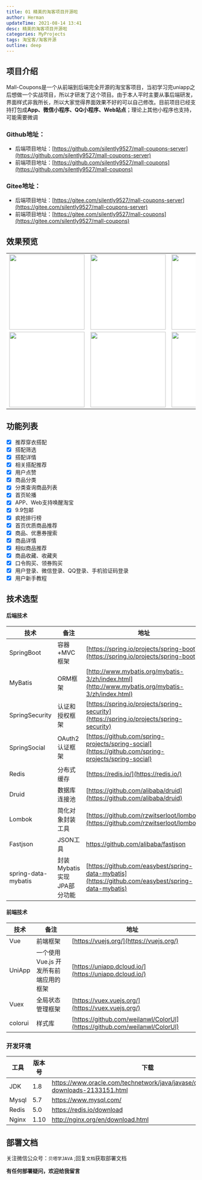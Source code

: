 ```yaml
---
title: 01 精美的淘客项目开源啦
author: Herman
updateTime: 2021-08-14 13:41
desc: 精美的淘客项目开源啦
categories: MyProjects
tags: 淘宝客/淘客开源
outline: deep
---
```



## 项目介绍
Mall-Coupons是一个从前端到后端完全开源的淘宝客项目，当初学习完uniapp之后想做一个实战项目，所以才研发了这个项目。由于本人平时主要从事后端研发，界面样式非我所长，所以大家觉得界面效果不好的可以自己修改。目前项目已经支持打包成**App、微信小程序、QQ小程序、Web站点**；理论上其他小程序也支持，可能需要微调

### Github地址：
- 后端项目地址：[https://github.com/silently9527/mall-coupons-server](https://github.com/silently9527/mall-coupons-server)
- 前端项目地址：[https://github.com/silently9527/mall-coupons](https://github.com/silently9527/mall-coupons)

### Gitee地址：
- 后端项目地址：[https://gitee.com/silently9527/mall-coupons-server](https://gitee.com/silently9527/mall-coupons-server)
- 前端项目地址：[https://gitee.com/silently9527/mall-coupons](https://gitee.com/silently9527/mall-coupons)

## 效果预览
<table>
    <tbody>
        <tr style="background-color: white;">
            <td align="center"><img width="200" src="https://cdn.jsdelivr.net/gh/silently9527/images//008eGmZEly1gn4hfiqyqoj30ku11240m.jpg"></td>
            <td align="center"><img width="200" src="https://cdn.jsdelivr.net/gh/silently9527/images//008eGmZEly1gn4hggo8thj30ku112aba.jpg"></td>
            <td align="center"><img width="200" src="https://cdn.jsdelivr.net/gh/silently9527/images//008eGmZEly1gn4hge5bwuj30ku112my9.jpg"></td>
            <td align="center"><img width="200" src="https://cdn.jsdelivr.net/gh/silently9527/images//008eGmZEly1gn4hgbc1e2j30ku112dhz.jpg"></td>
        </tr>
        <tr style="background-color: white;">
            <td align="center"><img width="200" src="https://cdn.jsdelivr.net/gh/silently9527/images//008eGmZEly1gn4hg8p7uhj30ku112acg.jpg"></td>
            <td align="center"><img width="200" src="https://cdn.jsdelivr.net/gh/silently9527/images//008eGmZEly1gn4hg5kj8lj30ku112tc6.jpg"></td>
            <td align="center"><img width="200" src="https://cdn.jsdelivr.net/gh/silently9527/images//008eGmZEly1gn4hg10sibj30ku112acs.jpg"></td>
            <td align="center"><img width="200" src="https://cdn.jsdelivr.net/gh/silently9527/images//008eGmZEly1gn4hft8rzcj30ku1123yt.jpg"></td>
        </tr>
    </tbody>
</table>

## 功能列表
- [x] 推荐穿衣搭配
- [x] 搭配筛选
- [x] 搭配详情
- [x] 相关搭配推荐
- [x] 用户点赞
- [x] 商品分类
- [x] 分类查询商品列表
- [x] 首页轮播
- [x] APP、Web支持唤醒淘宝
- [x] 9.9包邮
- [x] 疯抢排行榜
- [x] 首页优质商品推荐
- [x] 商品、优惠券搜索
- [x] 商品详情
- [x] 相似商品推荐
- [x] 商品收藏、收藏夹
- [x] 口令购买、领券购买
- [x] 用户登录、微信登录、QQ登录、手机验证码登录
- [x] 用户新手教程

## 技术选型

#### 后端技术
|  技术   | 备注  | 地址  |
|  ----  | ----  |----  |
| SpringBoot  | 容器+MVC框架 | [https://spring.io/projects/spring-boot](https://spring.io/projects/spring-boot) |
| MyBatis  | 	ORM框架 | [http://www.mybatis.org/mybatis-3/zh/index.html](http://www.mybatis.org/mybatis-3/zh/index.html) |
| SpringSecurity  | 认证和授权框架 | [https://spring.io/projects/spring-security](https://spring.io/projects/spring-security) |
| SpringSocial  | OAuth2认证框架 | [https://github.com/spring-projects/spring-social](https://github.com/spring-projects/spring-social) |
| Redis  | 分布式缓存 | [https://redis.io/](https://redis.io/) |
| Druid  | 数据库连接池 | [https://github.com/alibaba/druid](https://github.com/alibaba/druid) |
| Lombok  | 简化对象封装工具 | [https://github.com/rzwitserloot/lombok](https://github.com/rzwitserloot/lombok) |
| Fastjson  | JSON工具 | https://github.com/alibaba/fastjson |
| spring-data-mybatis  | 封装Mybatis实现JPA部分功能 | [https://github.com/easybest/spring-data-mybatis](https://github.com/easybest/spring-data-mybatis) |

#### 前端技术
|  技术   | 备注  | 地址  |
|  ----  | ----  |----  |
| Vue  | 前端框架 | [https://vuejs.org/](https://vuejs.org/) |
| UniApp | 一个使用 Vue.js 开发所有前端应用的框架 | [https://uniapp.dcloud.io/](https://uniapp.dcloud.io/) |
| Vuex | 全局状态管理框架 | [https://vuex.vuejs.org/](https://vuex.vuejs.org/) |
| colorui | 样式库 | [https://github.com/weilanwl/ColorUI](https://github.com/weilanwl/ColorUI) |

### 开发环境
| 工具          | 版本号 | 下载                                                         |
| ------------- | ------ | ------------------------------------------------------------ |
| JDK           | 1.8    | https://www.oracle.com/technetwork/java/javase/downloads/jdk8-downloads-2133151.html |
| Mysql         | 5.7    | https://www.mysql.com/                                       |
| Redis         | 5.0    | https://redis.io/download                                    |
| Nginx         | 1.10   | http://nginx.org/en/download.html                            |

## 部署文档
关注微信公众号：`贝塔学JAVA` ;回复`文档`获取部署文档

**有任何部署疑问，欢迎给我留言**

